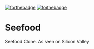 [![forthebadge](https://forthebadge.com/images/badges/as-seen-on-tv.svg)](https://forthebadge.com) [![forthebadge](https://forthebadge.com/images/badges/made-with-swift.svg)](https://forthebadge.com)

# Seefood
Seefood Clone. As seen on Silicon Valley
